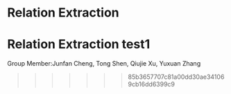 # Relation Extraction
Relation Extraction
test1
=======
Group Member:Junfan Cheng, Tong Shen, Qiujie Xu, Yuxuan Zhang
>>>>>>> 85b3657707c81a00dd30ae341069cb16dd6399c9
